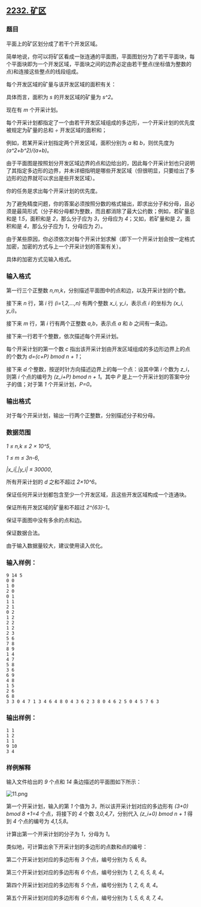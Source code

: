 ## [2232. 矿区](https://www.acwing.com/problem/content/2234/)

### 题目

平面上的矿区划分成了若干个开发区域。

简单地说，你可以将矿区看成一张连通的平面图，平面图划分为了若干平面块，每个平面块即为一个开发区域，平面块之间的边界必定由若干整点(坐标值为整数的点)和连接这些整点的线段组成。

每个开发区域的矿量与该开发区域的面积有关：

具体而言，面积为 *s* 的开发区域的矿量为 *s^2*。

现在有 *m* 个开采计划。

每个开采计划都指定了一个由若干开发区域组成的多边形，一个开采计划的优先度被规定为矿量的总和 *÷* 开发区域的面积和；

例如，若某开采计划指定两个开发区域，面积分别为 *a* 和 *b*，则优先度为 *(a^2+b^2)/(a+b)*。

由于平面图是按照划分开发区域边界的点和边给出的，因此每个开采计划也只说明了其指定多边形的边界，并未详细指明是哪些开发区域（但很明显，只要给出了多边形的边界就可以求出是些开发区域）。

你的任务是求出每个开采计划的优先度。

为了避免精度问题，你的答案必须按照分数的格式输出，即求出分子和分母，且必须是最简形式（分子和分母都为整数，而且都消除了最大公约数；例如，若矿量总和是 *1.5*，面积和是 *2*，那么分子应为 *3*，分母应为 *4*；又如，若矿量和是 *2*，面积和是 *4*，那么分子应为 *1*，分母应为 *2*）。

由于某些原因，你必须依次对每个开采计划求解（即下一个开采计划会按一定格式加密，加密的方式与上一个开采计划的答案有关）。

具体的加密方式见输入格式。

### 输入格式

第一行三个正整数 *n,m,k*，分别描述平面图中的点和边，以及开采计划的个数。

接下来 *n* 行，第 *i* 行 *(i=1,2,…,n)* 有两个整数 *x_i, y_i*，表示点 *i* 的坐标为 *(x_i, y_i)*。

接下来 *m* 行，第 *i* 行有两个正整数 *a,b*，表示点 *a* 和 *b* 之间有一条边。

接下来一行若干个整数，依次描述每个开采计划。

每个开采计划的第一个数 *c* 指出该开采计划由开发区域组成的多边形边界上的点的个数为 *d=(c+P) bmod n + 1*；

接下来 *d* 个整数，按逆时针方向描述边界上的每一个点：设其中第 *i* 个数为 *z_i*，则第 *i* 个点的编号为 *(z_i+P) bmod n + 1*。其中 *P* 是上一个开采计划的答案中分子的值；对于第 *1* 个开采计划，*P=0*。

### 输出格式

对于每个开采计划，输出一行两个正整数，分别描述分子和分母。

### 数据范围

*1 ≤ n,k ≤ 2 × 10^5*,

*1 ≤ m ≤ 3n-6*,

*|x_i|,|y_i| ≤ 30000*,

所有开采计划的 *d* 之和不超过 *2×10^6*。

保证任何开采计划都包含至少一个开发区域，且这些开发区域构成一个连通块。

保证所有开发区域的矿量和不超过 *2^{63}-1*。

保证平面图中没有多余的点和边。

保证数据合法。

由于输入数据量较大，建议使用读入优化。

### 输入样例：

```
9 14 5
0 0
1 0
2 0
0 1
1 1
2 1
0 2
1 2
2 2
1 2
2 3
5 6
7 8
8 9
1 4
4 7
5 8
3 6
6 9
4 8
1 5
2 6
6 8
3 3 0 4 7 1 3 4 6 4 8 0 4 3 6 2 3 8 0 4 6 2 5 0 4 5 7 6 3
```

### 输出样例：

```
1 1
1 2
1 1
9 10
3 4
```

### 样例解释

输入文件给出的 *9* 个点和 *14* 条边描述的平面图如下所示：

 ![11.png](https://cdn.acwing.com/media/article/image/2020/07/30/19_2c720d3cd2-11.png)

第一个开采计划，输入的第 *1* 个值为 *3*，所以该开采计划对应的多边形有 *(3+0) bmod 8 +1=4* 个点，将接下的 *4* 个数 *3,0,4,7*，分别代入 *(z_i+0) bmod n + 1* 得到 *4* 个点的编号为 *4,1,5,8*。

计算出第一个开采计划的分子为 *1*，分母为 *1*。

类似地，可计算出余下开采计划的多边形的点数和点的编号：

第二个开采计划对应的多边形有 *3* 个点，编号分别为 *5, 6, 8*。

第三个开采计划对应的多边形有 *6* 个点，编号分别为 *1, 2, 6, 5, 8, 4*。

第四个开采计划对应的多边形有 *5* 个点，编号分别为 *1, 2, 6, 8, 4*。

第五个开采计划对应的多边形有 *6* 个点，编号分别为 *1, 5, 6, 8, 7, 4*。
